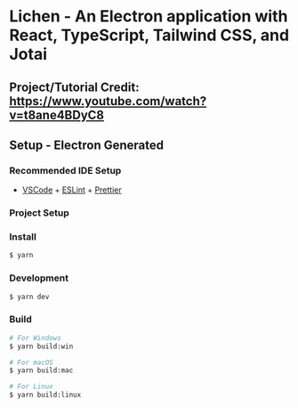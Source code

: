 # Lichen - An Electron application with React, TypeScript, Tailwind CSS, and Jotai

## Project/Tutorial Credit: https://www.youtube.com/watch?v=t8ane4BDyC8

## Setup - Electron Generated

### Recommended IDE Setup

- [VSCode](https://code.visualstudio.com/) + [ESLint](https://marketplace.visualstudio.com/items?itemName=dbaeumer.vscode-eslint) + [Prettier](https://marketplace.visualstudio.com/items?itemName=esbenp.prettier-vscode)

### Project Setup

### Install

```bash
$ yarn
```

### Development

```bash
$ yarn dev
```

### Build

```bash
# For Windows
$ yarn build:win

# For macOS
$ yarn build:mac

# For Linux
$ yarn build:linux
```
